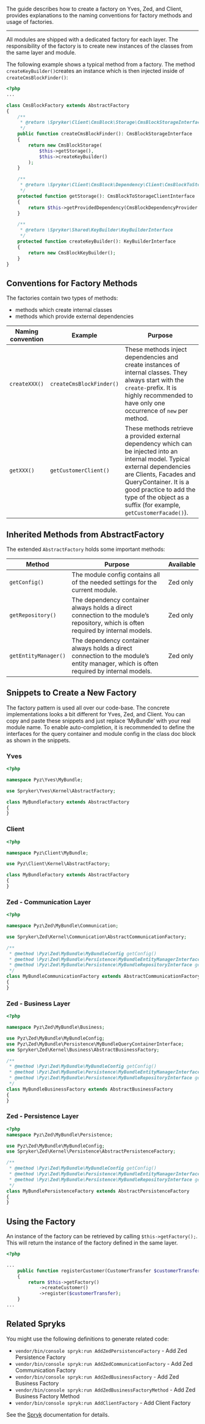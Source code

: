 The guide describes how to create a factory on Yves, Zed, and Client, provides explanations to the naming conventions for factory methods and usage of factories.
***
All modules are shipped with a dedicated factory for each layer. The responsibility of the factory is to create new instances of the classes from the same layer and module.

The following example shows a typical method from a factory. The method `createKeyBuilder()`creates an instance which is then injected inside of `createCmsBlockFinder()`:

```php
<?php
...

class CmsBlockFactory extends AbstractFactory
{
    /**
     * @return \Spryker\Client\CmsBlock\Storage\CmsBlockStorageInterface
     */
    public function createCmsBlockFinder(): CmsBlockStorageInterface
    {
        return new CmsBlockStorage(
            $this->getStorage(),
            $this->createKeyBuilder()
        );
    }

    /**
     * @return \Spryker\Client\CmsBlock\Dependency\Client\CmsBlockToStorageClientInterface
     */
    protected function getStorage(): CmsBlockToStorageClientInterface
    {
        return $this->getProvidedDependency(CmsBlockDependencyProvider::KV_STORAGE);
    }

    /**
     * @return \Spryker\Shared\KeyBuilder\KeyBuilderInterface
     */
    protected function createKeyBuilder(): KeyBuilderInterface
    {
        return new CmsBlockKeyBuilder();
    }
}
```

## Conventions for Factory Methods
The factories contain two types of methods:

* methods which create internal classes
* methods which provide external dependencies

| Naming convention | Example                | Purpose                                                      |
| ----------------- | ---------------------- | ------------------------------------------------------------ |
| `createXXX()`       | `createCmsBlockFinder()` | These methods inject dependencies and create instances of internal classes. They always start with the `create-`prefix. It is highly recommended to have only one occurrence of `new` per method. |
| `getXXX()`          | `getCustomerClient()`    | These methods retrieve a provided external dependency which can be injected into an internal model. Typical external dependencies are Clients, Facades and QueryContainer. It is a good practice to add the type of the object as a suffix (for example, `getCustomerFacade()`). |

## Inherited Methods from AbstractFactory
The extended `AbstractFactory` holds some important methods:

| Method              | Purpose                                                      | Available |
| ------------------- | ------------------------------------------------------------ | --------- |
| `getConfig()`         | The module config contains all of the needed settings for the current module. | Zed only  |
| `getRepository()` | The dependency container always holds a direct connection to the module’s repository, which is often required by internal models. | Zed only  |
| `getEntityManager()`| The dependency container always holds a direct connection to the module’s entity manager, which is often required by internal models.| Zed only  |

## Snippets to Create a New Factory
The factory pattern is used all over our code-base. The concrete implementations looks a bit different for Yves, Zed, and Client. You can copy and paste these snippets and just replace ‘MyBundle’ with your real module name. To enable auto-completion, it is recommended to define the interfaces for the query container and module config in the class doc block as shown in the snippets.

### Yves

```php
<?php

namespace Pyz\Yves\MyBundle;

use Spryker\Yves\Kernel\AbstractFactory;

class MyBundleFactory extends AbstractFactory
{
}
```

### Client
```php
<?php

namespace Pyz\Client\MyBundle;

use Pyz\Client\Kernel\AbstractFactory;

class MyBundleFactory extends AbstractFactory
{
}
```

### Zed - Communication Layer
```php
<?php

namespace Pyz\Zed\MyBundle\Communication;

use Spryker\Zed\Kernel\Communication\AbstractCommunicationFactory;

/**
 * @method \Pyz\Zed\MyBundle\MyBundleConfig getConfig()
 * @method \Pyz\Zed\MyBundle\Persistence\MyBundleEntityManagerInterface getEntityManager()
 * @method \Pyz\Zed\MyBundle\Persistence\MyBundleRepositoryInterface getRepository()
 */
class MyBundleCommunicationFactory extends AbstractCommunicationFactory
{
}
```

### Zed - Business Layer
```php
<?php

namespace Pyz\Zed\MyBundle\Business;

use Pyz\Zed\MyBundle\MyBundleConfig;
use Pyz\Zed\MyBundle\Persistence\MyBundleQueryContainerInterface;
use Spryker\Zed\Kernel\Business\AbstractBusinessFactory;

/**
 * @method \Pyz\Zed\MyBundle\MyBundleConfig getConfig()
 * @method \Pyz\Zed\MyBundle\Persistence\MyBundleEntityManagerInterface getEntityManager()
 * @method \Pyz\Zed\MyBundle\Persistence\MyBundleRepositoryInterface getRepository()
 */
class MyBundleBusinessFactory extends AbstractBusinessFactory
{
}
```

### Zed - Persistence Layer
```php
<?php
namespace Pyz\Zed\MyBundle\Persistence;

use Pyz\Zed\MyBundle\MyBundleConfig;
use Spryker\Zed\Kernel\Persistence\AbstractPersistenceFactory;

/**
 * @method \Pyz\Zed\MyBundle\MyBundleConfig getConfig()
 * @method \Pyz\Zed\MyBundle\Persistence\MyBundleEntityManagerInterface getEntityManager()
 * @method \Pyz\Zed\MyBundle\Persistence\MyBundleRepositoryInterface getRepository()
 */
class MyBundlePersistenceFactory extends AbstractPersistenceFactory
{
}
```

## Using the Factory
An instance of the factory can be retrieved by calling `$this->getFactory();`. This will return the instance of the factory defined in the same layer.

```php
<?php

...
    public function registerCustomer(CustomerTransfer $customerTransfer)
    {
        return $this->getFactory()
            ->createCustomer()
            ->register($customerTransfer);
    }
...
```

## Related Spryks
You might use the following definitions to generate related code:

* `vendor/bin/console spryk:run AddZedPersistenceFactory` - Add Zed Persistence Factory
* `vendor/bin/console spryk:run AddZedCommunicationFactory` - Add Zed Communication Factory
* `vendor/bin/console spryk:run AddZedBusinessFactory` - Add Zed Business Factory     
* `vendor/bin/console spryk:run AddZedBusinessFactoryMethod` - Add Zed Business Factory Method 
* `vendor/bin/console spryk:run AddClientFactory` - Add Client Factory

See the [Spryk](https://documentation.spryker.com/docs/en/en/development_tools/spryk-201903) documentation for details.